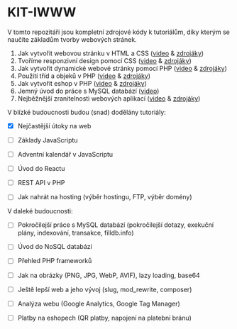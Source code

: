 # KIT-IWWW

V tomto repozitáři jsou kompletní zdrojové kódy k tutoriálům, 
díky kterým se naučíte základům tvorby webových stránek.



1. Jak vytvořit webovou stránku v HTML a CSS
   ([video](https://youtu.be/SGjcjtoxTOE) 
   & [zdrojáky](https://github.com/petrfilip/KIT-IWWW/tree/1-www-html-css))
2. Tvoříme responzivní design pomocí CSS 
   ([video](https://youtu.be/hnztF6PC6F4) 
   & [zdrojáky](https://github.com/petrfilip/KIT-IWWW/tree/2-www-html-css-responsive))
3. Jak vytvořit dynamické webové stránky pomocí PHP 
   ([video](https://youtu.be/lIDWq_myICs) 
   & [zdrojáky](https://github.com/petrfilip/KIT-IWWW/tree/3-basic-php))
4. Použití tříd a objeků v PHP 
   ([video](https://youtu.be/vKUn46sIzJo) 
   & [zdrojáky](https://github.com/petrfilip/KIT-IWWW/tree/4-php-classes))
4. Jak vytvořit eshop v PHP 
   ([video](https://youtu.be/fUf1bWi36VI) 
   & [zdrojáky](https://github.com/petrfilip/KIT-IWWW/tree/5-eshop))
5. Jemný úvod do práce s MySQL databází 
   ([video](https://youtu.be/0HjxUCG4o1Y))
6. Nejběžnější zranitelnosti webových aplikací
   ([video](https://youtu.be/6izW4Dys8xw)
   & [zdrojáky](https://github.com/petrfilip/KIT-IWWW/tree/6-vulnerabilities))
   
V blízké budoucnosti budou (snad) dodělány tutoriály:

- [x] Nejčastější útoky na web
- [ ] Základy JavaScriptu
- [ ] Adventní kalendář v JavaScriptu
- [ ] Úvod do Reactu
- [ ] REST API v PHP
- [ ] Jak nahrát na hosting (výběr hostingu, FTP, výběr domény)


V daleké budoucnosti:
- [ ] Pokročilejší práce s MySQL databází (pokročilejší dotazy, exekuční plány, indexování, transakce, filldb.info)
- [ ] Úvod do NoSQL databází
- [ ] Přehled PHP frameworků
- [ ] Jak na obrázky (PNG, JPG, WebP, AVIF), lazy loading, base64
- [ ] Ještě lepší web a jeho vývoj (slug, mod_rewrite, composer)
- [ ] Analýza webu (Google Analytics, Google Tag Manager)
- [ ] Platby na eshopech (QR platby, napojení na platební bránu)


